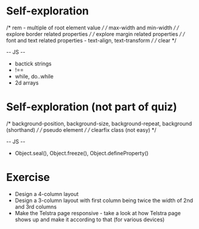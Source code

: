 # Self-exploration
/* rem - multiple of root element value */
/* max-width and min-width */
/* explore border related properties */
/* explore margin related properties */
/* font and text related properties - text-align, text-transform */
/* clear */

-- JS --
- bactick strings
- !==
- while, do..while
- 2d arrays

# Self-exploration (not part of quiz)
/* background-position, background-size, background-repeat, background (shorthand) */
/* pseudo element */
/* clearfix class (not easy) */

-- JS --
- Object.seal(), Object.freeze(), Object.defineProperty()

# Exercise
- Design a 4-column layout
- Design a 3-column layout with first column being twice the width of 2nd and 3rd columns
- Make the Telstra page responsive - take a look at how Telstra page shows up and make it according to that (for various devices)
